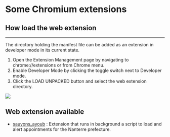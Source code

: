 # Some Chromium extensions

## How load the web extension
______________________________

The directory holding the manifest file can be added as an extension in developer mode in its current state.

1. Open the Extension Management page by navigating to chrome://extensions or from Chrome menu.
2. Enable Developer Mode by clicking the toggle switch next to Developer mode.
3. Click the LOAD UNPACKED button and select the web extension directory.

[<img src="https://developer.chrome.com/static/images/get_started/load_extension.png">](chrome://extensions)



## Web extension available

* [sauvons_ayoub](https://gitlab.navya.tech/amin.soufari/web_extensions/tree/develop/sauvons%20_ayoub) : Extension that runs in background a script to load and alert appointments for the Nanterre prefecture.
